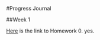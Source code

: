 #Progress Journal

##Week 1

[Here](Files/interesting_examples.html)  is the link to Homework 0.
yes.